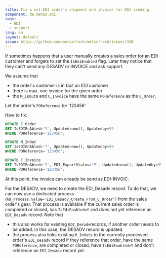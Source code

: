 ```yaml
---
title: Fix a not-EDI order's shipment and invoice for EDI sending
component: de.metas.edi
tags: 
  - EDI
  - support
lang: en
layout: default
issue: https://github.com/metasfresh/metasfresh/issues/358
---
```


If sometimes happens that a user manually creates a sales order for an EDI customer and forgets to set the `IsEdiEnabled` flag.
Later they notice that they can't send any DESADV or INVOICE and ask support.

We assume that 
* the order's customer is in fact an EDI customer
* there is max. one invoice for the given order
* the `M_InOut`s and `C_Invoice` have the same `POReference` as the `C_Order`.

Let the order's `POReference` be '123456'

How to fix:

```sql
UPDATE C_Order
SET IsEDIEnAbled='Y', Updated=now(), Updatedby=99
WHERE POReference='123456';

UPDATE M_InOut 
SET IsEDIEnAbled='Y', Updated=now(), Updatedby=99
WHERE POReference='123456';

UPDATE C_Invoice 
SET IsEDIEnAbled='Y', EDI_ExportStatus='P', Updated=now(), Updatedby=99
WHERE POReference='123456';
```

At this point, the invoice can already be send as EDI-INVOIC.

For the DESADV, we need to create the EDI_Desadv record. To do that, we can now use a dedicated process (`AD_Process.Value='EDI_Desadv_Create_From_C_Order'`) from the sales order's gear.
That process is available if the current sales order is complered or closed, has `IsEdiEnabled=Y` and does not yet reference an `EDI_Desadv` record.
Note that 
* this also works for existing `EDI_Desadv`records, if another order needs to be added. In this case, the DESADV record is updated.
* the process also links existing `M_InOuts` to the currently processed order's `EDI_Desadv` record if they reference that order, have the same `POReference`, are completed or closed, have `IsEdiEnabled=Y` and don't reference an `EDI_Desadv` record yet.
